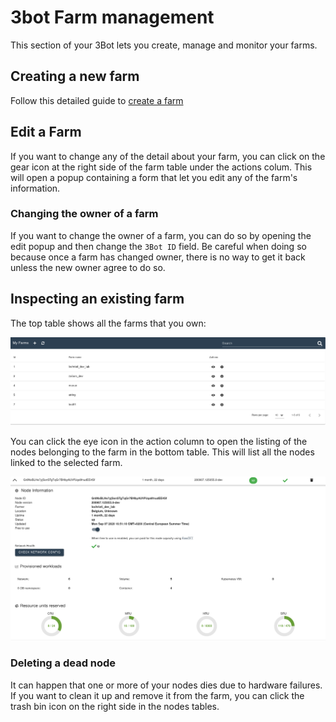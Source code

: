 # 3bot Farm management

This section of your 3Bot lets you create, manage and monitor your farms. 

<!-- * [Monitoring the nodes health and usage](inspecting-an-existing-farm) -->

## Creating a new farm

Follow this detailed guide to [create a farm](../../farming/farm_init.md)

## Edit a Farm

If you want to change any of the detail about your farm, you can click on the gear icon at the right side of the farm table under the actions colum. This will open a popup containing a form that let you edit any of the farm's information.

### Changing the owner of a farm

If you want to change the owner of a farm, you can do so by opening the edit popup and then change the `3Bot ID` field. Be careful when doing so because once a farm has changed owner, there is no way to get it back unless the new owner agree to do so.

## Inspecting an existing farm

The top table shows all the farms that you own:

![overview](./img/farm_management_overview.png)

You can click the eye icon in the action column to open the listing of the nodes belonging to the farm in the bottom table. This will list all the nodes linked to the selected farm.

![nodes listing](./img/farm_management_nodes.png)

### Deleting a dead node

It can happen that one or more of your nodes dies due to hardware failures. If you want to clean it up and remove it from the farm, you can click the trash bin icon on the right side in the nodes tables.
